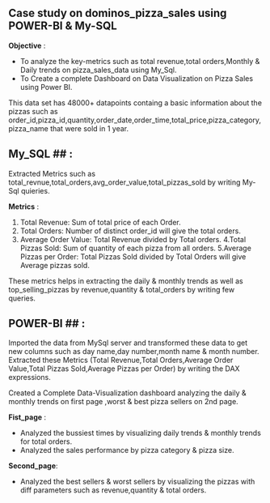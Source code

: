 ## Case study on dominos_pizza_sales using POWER-BI & My-SQL ##

**Objective** : 
  * To analyze the key-metrics such as total revenue,total orders,Monthly & Daily trends on pizza_sales_data using My_Sql.
  * To Create a complete Dashboard on Data Visualization on Pizza Sales using Power BI.
    
This data set has 48000+ datapoints containg a basic information about the pizzas such as order_id,pizza_id,quantity,order_date,order_time,total_price,pizza_category,pizza_name that were sold in 1 year.

## My_SQL ## : 
Extracted Metrics such as total_revnue,total_orders,avg_order_value,total_pizzas_sold by writing My-Sql quieries.

**Metrics** :
1. Total Revenue: Sum of total price of each Order.
2. Total Orders: Number of distinct order_id will give the total orders.
3. Average Order Value: Total Revenue divided by Total orders.
4.Total Pizzas Sold: Sum of quantity of each pizza from all orders.
5.Average Pizzas per Order: Total Pizzas Sold divided by Total Orders will give Average pizzas sold.

These metrics helps in extracting the daily & monthly trends as well as top_selling_pizzas by revenue,quantity & total_orders by writing few queries.

## POWER-BI ## :
Imported the data from MySql server and transformed these data to get new columns such as day name,day number,month name & month number.
Extracted these Metrics (Total Revenue,Total Orders,Average Order Value,Total Pizzas Sold,Average Pizzas per Order) by writing the DAX expressions.

Created a Complete Data-Visualization dashboard analyzing the daily & monthly trends on first page ,worst & best pizza sellers on 2nd page.

**Fist_page** : 
 * Analyzed the bussiest times by visualizing daily trends & monthly trends for total orders.
 * Analyzed the sales performance by pizza category & pizza size.
   
**Second_page**:
 * Analyzed the best sellers & worst sellers by visualizing the pizzas with diff parameters such as revenue,quantity & total orders.







